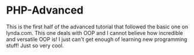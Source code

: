 # PHP-Advanced
This is the first half of the advanced tutorial that followed the basic one on lynda.com. This one deals with OOP and I cannot believe how incredible and versatile OOP is! I just can't get enough of learning new programming stuff! Just so very cool.
